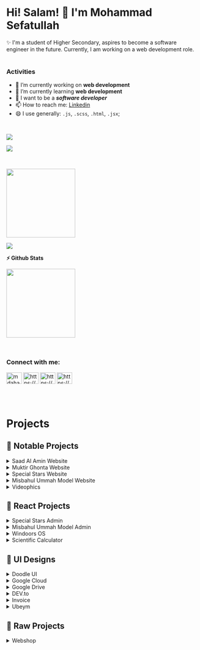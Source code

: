 <h1>Hi! Salam! 👋 I'm Mohammad Sefatullah</h1>
✨ I'm a student of Higher Secondary, aspires to become a software engineer in the future. Currently, I am working on a web development role.
<br/><br/>

### Activities
-  🔭 I’m currently working on **web development**
-  🌱 I’m currently learning **web development**
-  🤔 I want to be a ***software developer***
-  📫 How to reach me: [Linkedin](https://www.linkedin.com/in/mosefatullah/)
-  😄 I use generally: `.js`, `.scss`, `.html`, `.jsx`;

<br/>
<p align="left"> <img src="https://komarev.com/ghpvc/?username=mosefatullah&label=Profile%20views&color=0e75b6&style=flat" /> </p>
<p align="left"> <a href="https://github.com/ryo-ma/github-profile-trophy"><img src="https://github-profile-trophy.vercel.app/?username=mosefatullah" /></a> </p>
<br/>


<!--<b>&#128200; Problem Solving</b>

<p float="left">
<img height="200em"  src="https://leetcard.jacoblin.cool/mosefatullah?theme=light&font=Karma&ext=activity" />
</p>-->


<p><img height='180em' src="https://github-readme-stats.vercel.app/api/top-langs?username=mosefatullah&show_icons=true&locale=en&layout=compact" /></p>
<p><img align="center" src="https://github-readme-streak-stats.herokuapp.com/?user=mosefatullah&" /></p>

<b>⚡ Github Stats</b>
<p>
<img height='180em' src="https://github-readme-stats.vercel.app/api?username=mosefatullah&show_icons=true" />
</p>

<br/>

<h3 align="left">Connect with me:</h3>
<p align="left">
<a href="https://twitter.com/mosefatullah" target="blank"><img align="center" src="https://raw.githubusercontent.com/rahuldkjain/github-profile-readme-generator/master/src/images/icons/Social/twitter.svg" alt="mdahada09483086" height="30" width="40" /></a>
<a href="https://linkedin.com/in/mosefatullah/" target="blank"><img align="center" src="https://raw.githubusercontent.com/rahuldkjain/github-profile-readme-generator/master/src/images/icons/Social/linked-in-alt.svg" alt="https://www.linkedin.com/in/eshanahmedahad/" height="30" width="40" /></a>
<a href="https://www.facebook.com/sefatullahpage" target="blank"><img align="center" src="https://raw.githubusercontent.com/rahuldkjain/github-profile-readme-generator/master/src/images/icons/Social/facebook.svg" alt="https://www.facebook.com/eshanahmedahad" height="30" width="40" /></a>
<a href="https://www.youtube.com/@mohammadsefatullah" target="blank"><img align="center" src="https://raw.githubusercontent.com/rahuldkjain/github-profile-readme-generator/master/src/images/icons/Social/youtube.svg" alt="https://www.youtube.com/c/habluprogrammer1" height="30" width="40" /></a>
</p>

<br/><br/>

# Projects

## 📢 Notable Projects

<details>
<summary>Saad Al Amin Website</summary>

1. Live Site : [https://saadalamin.github.io/](https://saadalamin.com/)
3. Technology : Reactjs, Firebase, Sass, Javascript
</details>

<details>
<summary>Muktir Ghonta Website</summary>

1. Live Site : [https://www.muktirghonta.com/](https://www.muktirghonta.com/)
3. Technology : HTML, Sass, Javascript
</details>

<details>
<summary>Special Stars Website</summary>

1. Live Site : [https://specialstars.github.io/](https://specialstars.github.io/)
4. Technology : HTML, Sass, Javascript, Firebase, Reactjs (parts)
</details>

<details>
<summary>Misbahul Ummah Model Website</summary>

1. Live Site : [https://www.mumodel.info/](https://www.mumodel.info/)
4. Technology : HTML, Sass, Javascript, Firebase, Reactjs (parts)
</details>

<details>
<summary>Videophics</summary>

1. Live Site : [https://videophics.com/](https://videophics.com/)
4. Technology : Reactjs, Javascript, Firebase
</details>

## 📢 React Projects

<details>
<summary>Special Stars Admin</summary>

1. Admin Panel Github Link : Private for Production
2. Admin Panel Technology : Reactjs, Firebase, Javascript
</details>

<details>
<summary>Misbahul Ummah Model Admin</summary>

1. Admin Panel Github Link : Private for Production
2. Admin Panel Technology : Reactjs, Firebase, Javascript
</details>

<details>
<summary>Windoors OS</summary>

1. Demo Link : [https://mosefatullah.github.io/windoors-os](https://mosefatullah.github.io/windoors-os)
2. Github Link : [https://github.com/mosefatullah/windoors-os](https://github.com/mosefatullah/windoors-os)
3. Technology : Reactjs, Javascript
</details>

<details>
<summary>Scientific Calculator</summary>

1. Demo Link : [https://mosefatullah.github.io/react-calculator](https://mosefatullah.github.io/react-calculator)
2. Github Link : [https://github.com/mosefatullah/react-calculator](https://github.com/mosefatullah/react-calculator)
3. Technology : Reactjs, Mathjs
</details>

## 📢 UI Designs

<details>
<summary>Doodle UI</summary>

1. Npm Link : [https://npmjs.org/package/doodleui](https://npmjs.org/package/doodleui)
2. Github Link : [https://github.com/mosefatullah/doodleui](https://github.com/mosefatullah/doodleui)
3. Technology : Sass, Javascript
</details>

<details>
<summary>Google Cloud</summary>

###### With DoodleUI (Made by me for creating lucrative websites like google's UI)

1. Demo Link : [https://mosefatullah.github.io/ui/gcloud/](https://mosefatullah.github.io/ui/gcloud/)
2. DoodleUI Github Link : [https://github.com/mosefatullah/doodleui](https://github.com/mosefatullah/ui/doodleui)
3. Github Link : [https://github.com/mosefatullah/ui/tree/main/gcloud](https://github.com/mosefatullah/ui/tree/main/gcloud)
4. Technology : Sass, HTML
</details>

<details>
<summary>Google Drive</summary>

###### With DoodleUI (Made by me for creating lucrative websites like google's UI)

1. Demo Link : [https://mosefatullah.github.io/ui/gdrive/](https://mosefatullah.github.io/ui/gdrive/)
2. DoodleUI Github Link : [https://github.com/mosefatullah/doodleui](https://github.com/mosefatullah/doodleui)
3. Github Link : [https://github.com/mosefatullah/ui/tree/main/gdrive](https://github.com/mosefatullah/ui/tree/main/gdrive)
4. Technology : Sass, HTML
</details>

<details>
<summary>DEV.to</summary>

1. Demo Link : [https://mosefatullah.github.io/ui/devto/](https://mosefatullah.github.io/ui/devto/)
2. Github Link : [https://github.com/mosefatullah/ui/tree/main/devto](https://github.com/mosefatullah/ui/tree/main/devto)
3. Technology : HTML, CSS
</details>

<details>
<summary>Invoice</summary>

###### Printable invoice design

1. Demo Link : [https://mosefatullah.github.io/ui/invoice/](https://mosefatullah.github.io/ui/invoice/)
2. Github Link : [https://github.com/mosefatullah/ui/tree/main/invoice](https://github.com/mosefatullah/ui/tree/main/invoice)
3. Technology : HTML, CSS
</details>

<details>
<summary>Ubeym</summary>

###### Design like facebook

1. Demo Link : [https://mosefatullah.github.io/ui/ubeym/](https://mosefatullah.github.io/ui/ubeym/)
2. Github Link : [https://github.com/mosefatullah/ui/tree/main/ubeym](https://github.com/mosefatullah/ui/tree/main/ubeym)
3. Technology : HTML, CSS
</details>

## 📢 Raw Projects

<details>
  <summary>Webshop</summary>

  ###### Webshop - building website's parts

  1. Demo Link : https://mosefatullah.github.io/webshop
  2. Github Link : [https://github.com/mosefatullah/webshop](https://github.com/mosefatullah/webshop)
</details>

